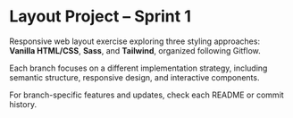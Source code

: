 # Layout Project – Sprint 1

Responsive web layout exercise exploring three styling approaches:  
**Vanilla HTML/CSS**, **Sass**, and **Tailwind**, organized following Gitflow.

Each branch focuses on a different implementation strategy, including semantic structure, responsive design, and interactive components.

For branch-specific features and updates, check each README or commit history.
